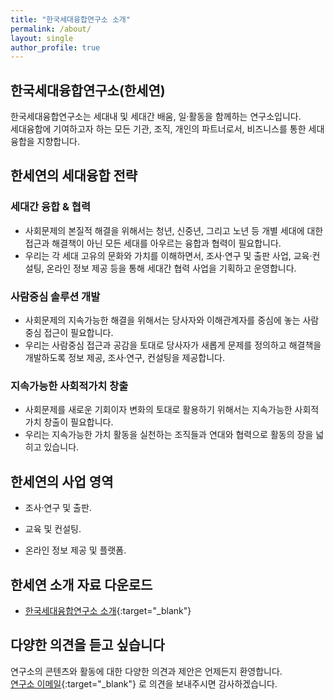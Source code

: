 ```yaml
---
title: "한국세대융합연구소 소개"
permalink: /about/
layout: single
author_profile: true
---
```


## 한국세대융합연구소(한세연)
한국세대융합연구소는 세대내 및 세대간 배움, 일·활동을 함께하는 연구소입니다.  
세대융합에 기여하고자 하는 모든 기관, 조직, 개인의 파트너로서, 비즈니스를 통한 세대융합을 지향합니다.


## 한세연의 세대융합 전략
### 세대간 융합 & 협력
  - 사회문제의 본질적 해결을 위해서는 청년, 신중년, 그리고 노년 등 개별 세대에 대한 접근과 해결책이 아닌 모든 세대를 아우르는 융합과 협력이 필요합니다.  
  - 우리는  각 세대 고유의 문화와 가치를 이해하면서, 조사·연구 및 출판 사업, 교육·컨설팅, 온라인 정보 제공 등을 통해 세대간 협력 사업을 기획하고 운영합니다.
    
### 사람중심 솔루션 개발
  - 사회문제의 지속가능한 해결을 위해서는 당사자와 이해관계자를 중심에 놓는 사람중심 접근이 필요합니다. 
  - 우리는 사람중심 접근과 공감을 토대로  당사자가 새롭게 문제를 정의하고 해결책을 개발하도록 정보 제공, 조사·연구, 컨설팅을 제공합니다.  

### 지속가능한 사회적가치 창출
  - 사회문제를 새로운 기회이자 변화의 토대로 활용하기 위해서는 지속가능한 사회적가치 창출이 필요합니다.
  - 우리는 지속가능한 가치 활동을 실천하는 조직들과 연대와 협력으로 활동의 장을 넓히고 있습니다.

## 한세연의 사업 영역
  - 조사·연구 및 출판.  

  - 교육 및 컨설팅. 

  - 온라인 정보 제공 및 플랫폼. 

## 한세연 소개 자료 다운로드
* [한국세대융합연구소 소개](https://gcrcenter.github.io/assets/files/GCRC-Introduction_v1.2.2_resize.pdf){:target="_blank"}


## 다양한 의견을 듣고 싶습니다
 연구소의 콘텐츠와 활동에 대한 다양한 의견과 제안은 언제든지 환영합니다.   
[연구소 이메일](mailto:gcrcenter50@gmail.com){:target="_blank"} 로 의견을 보내주시면 감사하겠습니다. 